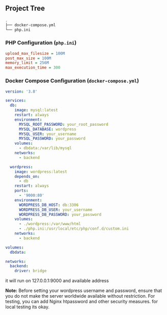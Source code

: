 ## Project Tree

```bash
.
├── docker-compose.yml
└── php.ini
```

### PHP Configuration (`php.ini`)

```ini
upload_max_filesize = 100M
post_max_size = 100M
memory_limit = 256M
max_execution_time = 300
```

### Docker Compose Configuration (`docker-compose.yml`)

```yaml
version: '3.8'

services:
  db:
    image: mysql:latest
    restart: always
    environment:
      MYSQL_ROOT_PASSWORD: your_root_password
      MYSQL_DATABASE: wordpress
      MYSQL_USER: your_username
      MYSQL_PASSWORD: your_password
    volumes:
      - dbdata:/var/lib/mysql
    networks:
      - backend

  wordpress:
    image: wordpress:latest
    depends_on:
      - db
    restart: always
    ports:
      - '9000:80'
    environment:
      WORDPRESS_DB_HOST: db:3306
      WORDPRESS_DB_USER: your_username
      WORDPRESS_DB_PASSWORD: your_password
    volumes:
      - ./wordpress:/var/www/html
      - ./php.ini:/usr/local/etc/php/conf.d/custom.ini
    networks:
      - backend

volumes:
  dbdata:

networks:
  backend:
    driver: bridge
```

it will run on 127.0.0.1:9000 and available address


**Note:** Before setting your wordpress username and password, ensure that you do not make the server worldwide available without restriction. For testing, you can add Nginx htpassword and other security measures.
for local testing its okay.


